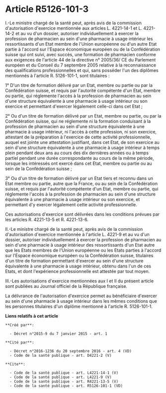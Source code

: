 # Article R5126-101-3

I.-Le ministre chargé de la santé peut, après avis de la commission d'autorisation d'exercice mentionnée aux articles L.
4221-14-1 et L. 4221-14-2 et au vu d'un dossier, autoriser individuellement à exercer la profession de pharmacien au sein
d'une pharmacie à usage intérieur les ressortissants d'un Etat membre de l'Union européenne ou d'un autre Etat partie à
l'accord sur l'Espace économique européen ou de la Confédération suisse qui ont suivi, avec succès, une formation de
pharmacien conforme aux exigences de l'article 44 de la directive n° 2005/36/ CE du Parlement européen et du Conseil du 7
septembre 2005 relative à la reconnaissance des qualifications professionnelles et qui, sans posséder l'un des diplômes
mentionnés à l'article R. 5126-101-1, sont titulaires : 

1° D'un titre de formation délivré par un Etat, membre ou partie ou par la Confédération suisse, et requis par l'autorité
compétente d'un Etat, membre ou partie, qui réglemente l'accès à la profession de pharmacien au sein d'une structure
équivalente à une pharmacie à usage intérieur ou son exercice et permettant d'exercer légalement celle-ci dans cet Etat ; 

2° Ou d'un titre de formation délivré par un Etat, membre ou partie, ou par la Confédération suisse, qui ne réglemente ni la
formation conduisant à la profession de pharmacien au sein d'une structure équivalente à une pharmacie à usage intérieur, ni
l'accès à cette profession, ni son exercice, attestant de la préparation à l'exercice de cette activité professionnelle,
auquel est jointe une attestation justifiant, dans cet Etat, de son exercice au sein d'une structure équivalente à une
pharmacie à usage intérieur à temps plein pendant deux ans au cours des dix dernières années ou à temps partiel pendant une
durée correspondante au cours de la même période, lorsque les intéressés ont exercé dans cet Etat, membre ou partie ou au
sein de la Confédération suisse ; 

3° Ou d'un titre de formation délivré par un Etat tiers et reconnu dans un Etat membre ou partie, autre que la France, ou au
sein de la Confédération suisse, et requis par l'autorité compétente d'un Etat, membre ou partie, qui réglemente l'accès à la
profession de pharmacien au sein d'une structure équivalente à une pharmacie à usage intérieur ou son exercice, et permettant
d'y exercer légalement cette activité professionnelle. 

Ces autorisations d'exercice sont délivrées dans les conditions prévues par les articles R. 4221-13-5 et R. 4221-13-6. 

II.-Le ministre chargé de la santé peut, après avis de la commission d'autorisation d'exercice mentionnée à l'article L.
4221-9 et au vu d'un dossier, autoriser individuellement à exercer la profession de pharmacien au sein d'une pharmacie à
usage intérieur des ressortissants d'un Etat autre que les Etats membres de l'Union européenne ou les Etats parties à
l'accord sur l'Espace économique européen ou la Confédération suisse, titulaires d'un titre de formation permettant d'exercer
au sein d'une structure équivalente à une pharmacie à usage intérieur, obtenu dans l'un de ces Etats, et dont l'expérience
professionnelle est attestée par tout moyen. 

III.-Les autorisations d'exercice mentionnées aux I et II du présent article sont publiées au Journal officiel de la
République française. 

La délivrance de l'autorisation d'exercice permet au bénéficiaire d'exercer au sein d'une pharmacie à usage intérieur dans
les mêmes conditions que les personnes titulaires d'un diplôme mentionné à l'article R. 5126-101-1.

**Liens relatifs à cet article**

	**Créé par**:

	  - Décret n°2015-9 du 7 janvier 2015 - art. 1

	**Cité par**:

	  - Décret n°2016-1236 du 20 septembre 2016 - art. 4 (VD)
	  - Code de la santé publique - art. D4221-2 (V)

	**Cite**:

	  - Code de la santé publique - art. L4221-14-1 (V)
	  - Code de la santé publique - art. L4221-9 (V)
	  - Code de la santé publique - art. R4221-13-5 (V)
	  - Code de la santé publique - art. R5126-101-1 (VD)
